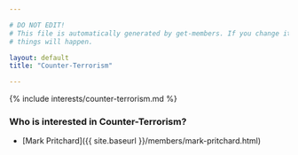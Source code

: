 ```yaml
---

# DO NOT EDIT!
# This file is automatically generated by get-members. If you change it, bad
# things will happen.

layout: default
title: "Counter-Terrorism"

---
```


{% include interests/counter-terrorism.md %}

### Who is interested in Counter-Terrorism?


* [Mark Pritchard]({{ site.baseurl }}/members/mark-pritchard.html)
